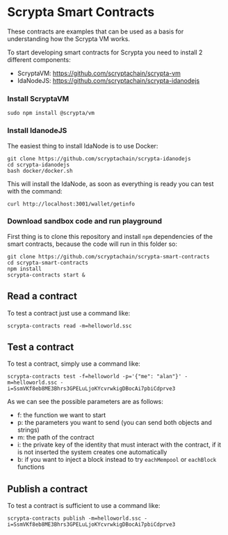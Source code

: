 # Scrypta Smart Contracts

These contracts are examples that can be used as a basis for understanding how the Scrypta VM works.

To start developing smart contracts for Scrypta you need to install 2 different components:
- ScryptaVM: https://github.com/scryptachain/scrypta-vm
- IdaNodeJS: https://github.com/scryptachain/scrypta-idanodejs

### Install ScryptaVM

```
sudo npm install @scrypta/vm
```

### Install IdanodeJS

The easiest thing to install IdaNode is to use Docker:

```
git clone https://github.com/scryptachain/scrypta-idanodejs
cd scrypta-idanodejs
bash docker/docker.sh
```

This will install the IdaNode, as soon as everything is ready you can test with the command:

```
curl http://localhost:3001/wallet/getinfo
```

### Download sandbox code and run playground

First thing is to clone this repository and install `npm` dependencies of the smart contracts, because the code will run in this folder so:

```
git clone https://github.com/scryptachain/scrypta-smart-contracts
cd scrypta-smart-contracts
npm install
scrypta-contracts start &
```

## Read a contract

To test a contract just use a command like:

```
scrypta-contracts read -m=helloworld.ssc
```

## Test a contract

To test a contract, simply use a command like:

```
scrypta-contracts test -f=helloworld -p='{"me": "alan"}' -m=helloworld.ssc -i=SsmVKf8eb8ME3Bhrs3GPELuLjoKYcvrwkigDBocAi7pbiCdprve3
```

As we can see the possible parameters are as follows:
- f: the function we want to start
- p: the parameters you want to send (you can send both objects and strings)
- m: the path of the contract
- i: the private key of the identity that must interact with the contract, if it is not inserted the system creates one automatically
- b: if you want to inject a block instead to try `eachMempool` or `eachBlock` functions

## Publish a contract

To test a contract is sufficient to use a command like:

```
scrypta-contracts publish -m=helloworld.ssc -i=SsmVKf8eb8ME3Bhrs3GPELuLjoKYcvrwkigDBocAi7pbiCdprve3
```